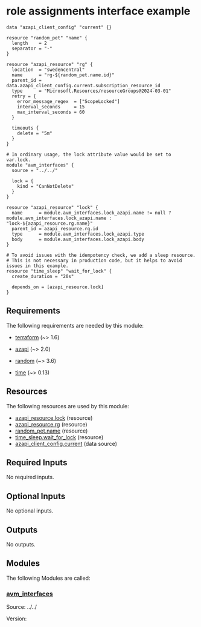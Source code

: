 <!-- BEGIN_TF_DOCS -->
<!-- Code generated by terraform-docs. DO NOT EDIT. -->
# role assignments interface example

```hcl
data "azapi_client_config" "current" {}

resource "random_pet" "name" {
  length    = 2
  separator = "-"
}

resource "azapi_resource" "rg" {
  location  = "swedencentral"
  name      = "rg-${random_pet.name.id}"
  parent_id = data.azapi_client_config.current.subscription_resource_id
  type      = "Microsoft.Resources/resourceGroups@2024-03-01"
  retry = {
    error_message_regex  = ["ScopeLocked"]
    interval_seconds     = 15
    max_interval_seconds = 60
  }

  timeouts {
    delete = "5m"
  }
}

# In ordinary usage, the lock attribute value would be set to var.lock.
module "avm_interfaces" {
  source = "../../"

  lock = {
    kind = "CanNotDelete"
  }
}

resource "azapi_resource" "lock" {
  name      = module.avm_interfaces.lock_azapi.name != null ? module.avm_interfaces.lock_azapi.name : "lock-${azapi_resource.rg.name}"
  parent_id = azapi_resource.rg.id
  type      = module.avm_interfaces.lock_azapi.type
  body      = module.avm_interfaces.lock_azapi.body
}

# To avoid issues with the idempotency check, we add a sleep resource.
# This is not necessary in production code, but it helps to avoid issues in this example.
resource "time_sleep" "wait_for_lock" {
  create_duration = "20s"

  depends_on = [azapi_resource.lock]
}
```

<!-- markdownlint-disable MD033 -->
## Requirements

The following requirements are needed by this module:

- <a name="requirement_terraform"></a> [terraform](#requirement\_terraform) (~> 1.6)

- <a name="requirement_azapi"></a> [azapi](#requirement\_azapi) (~> 2.0)

- <a name="requirement_random"></a> [random](#requirement\_random) (~> 3.6)

- <a name="requirement_time"></a> [time](#requirement\_time) (~> 0.13)

## Resources

The following resources are used by this module:

- [azapi_resource.lock](https://registry.terraform.io/providers/azure/azapi/latest/docs/resources/resource) (resource)
- [azapi_resource.rg](https://registry.terraform.io/providers/azure/azapi/latest/docs/resources/resource) (resource)
- [random_pet.name](https://registry.terraform.io/providers/hashicorp/random/latest/docs/resources/pet) (resource)
- [time_sleep.wait_for_lock](https://registry.terraform.io/providers/hashicorp/time/latest/docs/resources/sleep) (resource)
- [azapi_client_config.current](https://registry.terraform.io/providers/azure/azapi/latest/docs/data-sources/client_config) (data source)

<!-- markdownlint-disable MD013 -->
## Required Inputs

No required inputs.

## Optional Inputs

No optional inputs.

## Outputs

No outputs.

## Modules

The following Modules are called:

### <a name="module_avm_interfaces"></a> [avm\_interfaces](#module\_avm\_interfaces)

Source: ../../

Version:

<!-- END_TF_DOCS -->